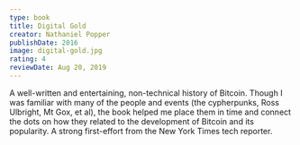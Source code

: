 ```yaml
---
type: book
title: Digital Gold
creator: Nathaniel Popper
publishDate: 2016
image: digital-gold.jpg
rating: 4
reviewDate: Aug 20, 2019
---
```


A well-written and entertaining, non-technical history of Bitcoin. Though I was familiar with many of the people and events (the cypherpunks, Ross Ulbright, Mt Gox, et al), the book helped me place them in time and connect the dots on how they related to the development of Bitcoin and its popularity. A strong first-effort from the New York Times tech reporter.
